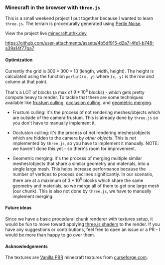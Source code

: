 ### Minecraft in the browser with `three.js`

This is a small weekend project I put together because I wanted to learn `three.js`. The terrain is procedurally generated using [Perlin Noise](https://en.wikipedia.org/wiki/Perlin_noise#:~:text=Perlin%20noise%20is%20a%20procedural,details%20are%20the%20same%20size.). 

View the project live [minecraft.athk.dev](https://minecraft.athk.dev/)




https://github.com/user-attachments/assets/4b5df915-d2a7-4fe1-b748-a39a14f77ba7




#### Optimization
Currently the grid is $300 * 300 * 10$ (length, width, height). The height is calculated using the function `perlin2(x, y)` where `(x, y)` is the row and column at that point.

That's a LOT of blocks (a max of $9 * 10^5$ blocks) - which gets pretty compute heavy to render. To tackle that there are some techniques available like [frustum culling](https://learnopengl.com/Guest-Articles/2021/Scene/Frustum-Culling), [occlusion culling](https://docs.godotengine.org/en/stable/tutorials/3d/occlusion_culling.html), and [geometric merging](https://medium.com/acrossthegalaxy/unity-tip-combine-meshes-for-performance-and-organization-c3515c844fdb).

- Frustum culling: it's the process of not rendering meshes/objects which are outside of the camera frustum. This is already done by `three.js` so you don't have to manually implement it.

- Occlusion culling: it's the process of not rendering meshes/objects which are hidden to the camera by *other objects*. This is *not* implemented by `three.js`, so you have to implement it manually. NOTE: we haven't done this yet - so there's room for improvement.

- Geometric merging: it's the process of merging multiple similar meshes/objects that share a similar geometry and materials, into a single large mesh. This helps increase performance because the number of vertices to process declines significantly. In our scenario, there are at a maximum of $3 * 10^5$ blocks which share the same geometry and materials, so we merge all of them to get one large mesh (our chunk). This is also not done by `three.js`, we have to manually implement merging.



#### Future ideas

Since we have a basic procedural chunk renderer with textures setup, it would be fun to move toward applying [three.js shaders](https://threejs.org/docs/#api/en/materials/ShaderMaterial) to the render. If you have any suggestions or contributions, feel free to open an issue or a PR - I would be more than happy to go over them.



#### Acknowledgements

The textures are [Vanilla PBR](https://www.curseforge.com/minecraft/texture-packs/vanilla-pbr) minecraft textures from [curseforge.com](https://curseforge.com/).



